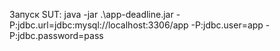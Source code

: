 Запуск SUT: java -jar .\app-deadline.jar -P:jdbc.url=jdbc:mysql://localhost:3306/app -P:jdbc.user=app -P:jdbc.password=pass
